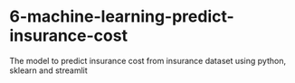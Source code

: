 # 6-machine-learning-predict-insurance-cost
The model to predict insurance cost from insurance dataset using python, sklearn and streamlit
